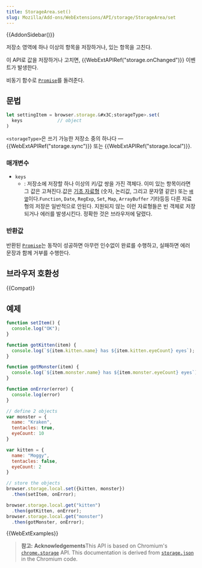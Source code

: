 ```yaml
---
title: StorageArea.set()
slug: Mozilla/Add-ons/WebExtensions/API/storage/StorageArea/set
---
```

{{AddonSidebar()}}

저장소 영역에 하나 이상의 항목을 저장하거나, 있는 항목을 고친다.

이 API로 값을 저장하거나 고치면, {{WebExtAPIRef("storage.onChanged")}} 이벤트가 발생한다.

비동기 함수로 [`Promise`](/en-US/docs/Web/JavaScript/Reference/Global_Objects/Promise)를 돌려준다.

## 문법

```js
let settingItem = browser.storage.&#x3C;storageType>.set(
  keys             // object
)
```

`<storageType>`은 쓰기 가능한 저장소 중의 하나다 — {{WebExtAPIRef("storage.sync")}} 또는 {{WebExtAPIRef("storage.local")}}.

### 매개변수

- `keys`
  - : 저장소에 저장할 하나 이상의 키/값 쌍을 가진 객체다. 이미 있는 항목이라면 그 값은 고쳐진다.값은 [기초 자료형](/ko/docs/Glossary/Primitive) (숫자, 논리값, 그리고 문자열 같은) 또는 [`배열`](/en-US/docs/Web/JavaScript/Reference/Global_Objects/Array)이다.`Function`, `Date`, `RegExp`, `Set`, `Map`, `ArrayBuffer` 기타등등 다른 자료형의 저장은 일반적으로 안된다. 지원되지 않는 이런 자료형들은 빈 객체로 저장되거나 에러를 발생시킨다. 정확한 것은 브라우저에 달렸다.

### 반환값

반환된 [`Promise`](/en-US/docs/Web/JavaScript/Reference/Global_Objects/Promise)는 동작이 성공하면 아무런 인수없이 완료를 수행하고, 실패하면 에러 문장과 함께 거부를 수행한다.

## 브라우저 호환성

{{Compat}}

## 예제

```js
function setItem() {
  console.log("OK");
}

function gotKitten(item) {
  console.log(`${item.kitten.name} has ${item.kitten.eyeCount} eyes`);
}

function gotMonster(item) {
  console.log(`${item.monster.name} has ${item.monster.eyeCount} eyes`);
}

function onError(error) {
  console.log(error)
}

// define 2 objects
var monster = {
  name: "Kraken",
  tentacles: true,
  eyeCount: 10
}

var kitten = {
  name: "Moggy",
  tentacles: false,
  eyeCount: 2
}

// store the objects
browser.storage.local.set({kitten, monster})
  .then(setItem, onError);

browser.storage.local.get("kitten")
  .then(gotKitten, onError);
browser.storage.local.get("monster")
  .then(gotMonster, onError);
```

{{WebExtExamples}}

> **참고:** **Acknowledgements**This API is based on Chromium's [`chrome.storage`](https://developer.chrome.com/extensions/storage) API. This documentation is derived from [`storage.json`](https://chromium.googlesource.com/chromium/src/+/master/extensions/common/api/storage.json) in the Chromium code.
